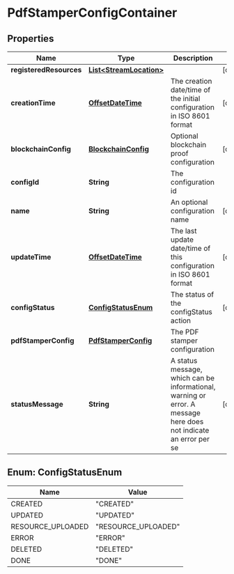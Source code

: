 
# PdfStamperConfigContainer

## Properties
Name | Type | Description | Notes
------------ | ------------- | ------------- | -------------
**registeredResources** | [**List&lt;StreamLocation&gt;**](StreamLocation.md) |  |  [optional]
**creationTime** | [**OffsetDateTime**](OffsetDateTime.md) | The creation date/time of the initial configuration in ISO 8601 format |  [optional]
**blockchainConfig** | [**BlockchainConfig**](BlockchainConfig.md) | Optional blockchain proof configuration |  [optional]
**configId** | **String** | The configuration id | 
**name** | **String** | An optional configuration name |  [optional]
**updateTime** | [**OffsetDateTime**](OffsetDateTime.md) | The last update date/time of this configuration in ISO 8601 format |  [optional]
**configStatus** | [**ConfigStatusEnum**](#ConfigStatusEnum) | The status of the configStatus action |  [optional]
**pdfStamperConfig** | [**PdfStamperConfig**](PdfStamperConfig.md) | The PDF stamper configuration | 
**statusMessage** | **String** | A status message, which can be informational, warning or error. A message here does not indicate an error per se |  [optional]


<a name="ConfigStatusEnum"></a>
## Enum: ConfigStatusEnum
Name | Value
---- | -----
CREATED | &quot;CREATED&quot;
UPDATED | &quot;UPDATED&quot;
RESOURCE_UPLOADED | &quot;RESOURCE_UPLOADED&quot;
ERROR | &quot;ERROR&quot;
DELETED | &quot;DELETED&quot;
DONE | &quot;DONE&quot;



